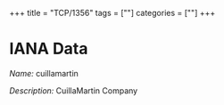 +++
title = "TCP/1356"
tags = [""]
categories = [""]
+++

# IANA Data

_Name:_ cuillamartin

_Description:_ CuillaMartin Company

